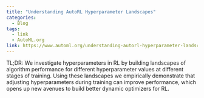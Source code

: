 ```yaml
---
title: "Understanding AutoRL Hyperparameter Landscapes"
categories:
  - Blog
tags:
  - link
  - AutoML.org
link: https://www.automl.org/understanding-autorl-hyperparameter-landscapes/
---
```


TL;DR: We investigate hyperparameters in RL by building landscapes of algorithm performance for different hyperparameter values at different stages of training. Using these landscapes we empirically demonstrate that adjusting hyperparameters during training can improve performance, which opens up new avenues to build better dynamic optimizers for RL.
